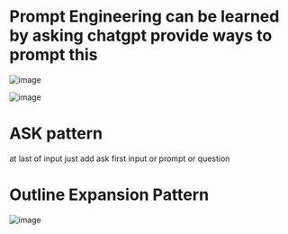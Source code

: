 # Prompt Engineering can be learned by asking chatgpt provide ways to prompt this


![image](https://github.com/nikhilniky/Prompt-engineering/assets/37295610/c48194e2-cb33-4c5d-8d7e-a144a64f8713)

![image](https://github.com/nikhilniky/Prompt-engineering/assets/37295610/71696950-eb4f-4632-b14a-4996073dd9ef)



#  ASK pattern
at last of input just add ask first input or prompt or question


# Outline Expansion Pattern

![image](https://github.com/nikhilniky/Prompt-engineering/assets/37295610/8ee0f9a9-e86c-425b-a183-3705c7815ff1)
